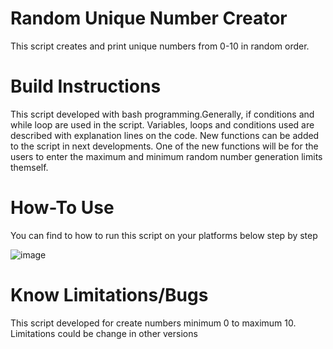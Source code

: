 # Random Unique Number Creator
This script creates and print unique numbers from 0-10 in random order.

# Build Instructions
This script developed with bash programming.Generally, if conditions and while loop are used in the script.
Variables, loops and conditions used are described with explanation lines on the code.
New functions can be added to the script in next developments. One of the new functions will be for the users to enter the maximum and minimum random number generation limits themself.
# How-To Use
You can find to how to run this script on your platforms below step by step

![image](https://user-images.githubusercontent.com/39759331/159532842-b0e04cf6-4a1c-434d-bf13-09410f949de3.png)


# Know Limitations/Bugs
This script developed for create numbers minimum 0 to maximum 10. Limitations could be change  in other versions 
